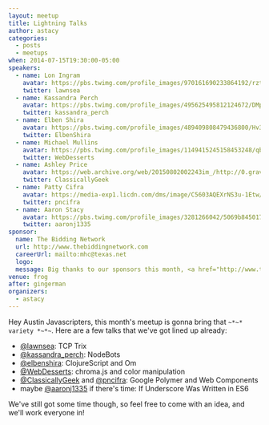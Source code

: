```yaml
---
layout: meetup
title: Lightning Talks
author: astacy
categories:
  - posts
  - meetups
when: 2014-07-15T19:30:00-05:00
speakers:
  - name: Lon Ingram
    avatar: https://pbs.twimg.com/profile_images/970161690233864192/rztEhZFR_400x400.jpg
    twitter: lawnsea
  - name: Kassandra Perch
    avatar: https://pbs.twimg.com/profile_images/495625495812124672/DMpIV0R9_400x400.jpeg
    twitter: kassandra_perch
  - name: Elben Shira
    avatar: https://pbs.twimg.com/profile_images/489409808479436800/Hv3ZWGDz_400x400.jpeg
    twitter: ElbenShira
  - name: Michael Mullins
    avatar: https://pbs.twimg.com/profile_images/1149415245158453248/qbZBqz9c_400x400.png
    twitter: WebDesserts
  - name: Ashley Price
    avatar: https://web.archive.org/web/20150802002243im_/http://0.gravatar.com/avatar/3402552c7e6b9e4237b22f5155c48ebd?s=70&d=identicon&r=G
    twitter: ClassicallyGeek
  - name: Patty Cifra
    avatar: https://media-exp1.licdn.com/dms/image/C5603AQEXrNS3u-1Etw/profile-displayphoto-shrink_800_800/0?e=1593043200&v=beta&t=fKXKig9xuXWRXwMS8kR8qf5R-5nm4FeeRAnZPuJi1iI
    twitter: pncifra
  - name: Aaron Stacy
    avatar: https://pbs.twimg.com/profile_images/3281266042/5069b845017701c465760d25ba54b83c_400x400.jpeg
    twitter: aaronj1335
sponsor:
  name: The Bidding Network
  url: http://www.thebiddingnetwork.com
  careerUrl: mailto:mhc@texas.net
  logo:
  message: Big thanks to our sponsors this month, <a href="http://www.thebiddingnetwork.com">The Bidding Network</a>, a top-flight staffing firm based right here in Austin. If you enjoy the pizza and drinks, make sure to tell them thanks. And of course, if you're looking for a job you should <a href="mailto:mhc@texas.net">talk to them</a>. You won't find a better recruiter in Austin!
venue: frog
after: gingerman
organizers:
  - astacy
---
```


Hey Austin Javascripters, this month's meetup is gonna bring that `~*~* variety *~*~`. Here are a few talks that we've got lined up already:

* [@lawnsea][1]: TCP Trix
* [@kassandra_perch][2]: NodeBots
* [@elbenshira][3]: ClojureScript and Om
* [@WebDesserts][4]: chroma.js and color manipulation
* [@ClassicallyGeek][5] and [@pncifra][6]: Google Polymer and Web Components
* maybe [@aaronj1335][7] if there's time: If Underscore Was Written in ES6

We've still got some time though, so feel free to come with an idea, and we'll work everyone in!

[1]: http://twitter.com/lawnsea
[2]: http://twitter.com/kassandra_perch
[3]: http://twitter.com/elbenshira
[4]: http://twitter.com/WebDesserts
[5]: http://twitter.com/ClassicallyGeek
[6]: http://twitter.com/pncifra
[7]: http://twitter.com/aaronj1335
